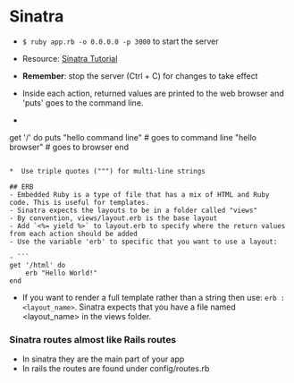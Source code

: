 # Sinatra

* ```$ ruby app.rb -o 0.0.0.0 -p 3000``` to start the server
* Resource: [Sinatra Tutorial](http://www.sinatrarb.com/intro.html)
* **Remember**: stop the server (Ctrl + C) for changes to take effect
* Inside each action, returned values are printed to the web browser and 'puts' goes to the command line.

* ```
get '/' do
	puts "hello command line" # goes to command line
	"hello browser"           # goes to browser
end
```

*  Use triple quotes (""") for multi-line strings

## ERB
- Embedded Ruby is a type of file that has a mix of HTML and Ruby code. This is useful for templates.
- Sinatra expects the layouts to be in a folder called "views"
- By convention, views/layout.erb is the base layout
- Add `<%= yield %>` to layout.erb to specify where the return values from each action should be added
- Use the variable 'erb' to specific that you want to use a layout:

- ```
get '/html' do
	erb "Hello World!"
end
```

- If you want to render a full template rather than a string then use: ```erb :<layout_name>```. Sinatra expects that you have a file named <layout_name> in the views folder.


### Sinatra routes almost like Rails routes
- In sinatra they are the main part of your app
- In rails the routes are found under config/routes.rb